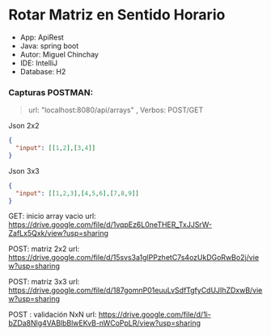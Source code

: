 # Rotar Matriz en Sentido Horario
- App: ApiRest
- Java: spring boot
- Autor: Miguel Chinchay
- IDE: IntelliJ
- Database: H2
### Capturas POSTMAN: 

> url: "localhost:8080/api/arrays" , Verbos: POST/GET 

Json 2x2
```json
{
  "input": [[1,2],[3,4]]
}
```
Json 3x3
```json
{
  "input": [[1,2,3],[4,5,6],[7,8,9]]
}
```

GET: inicio array vacio
url: https://drive.google.com/file/d/1vqpEz6L0neTHER_TxJJSrW-ZafLx5Qxk/view?usp=sharing

POST: matriz 2x2 
url: https://drive.google.com/file/d/15svs3a1glPPzhetC7s4ozUkDGoRwBo2j/view?usp=sharing

POST: matriz 3x3
url: https://drive.google.com/file/d/187gomnP01euuLvSdfTgfyCdUJIhZDxwB/view?usp=sharing

POST : validación NxN
url: https://drive.google.com/file/d/1i-bZDa8Nlg4VABlbBlwEKvB-nWCoPpLR/view?usp=sharing